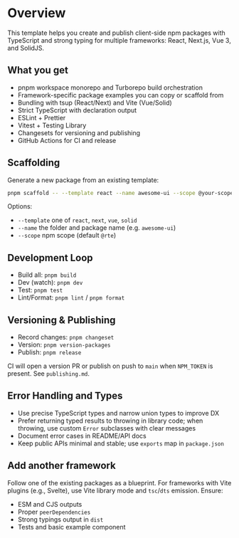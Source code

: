 # Overview

This template helps you create and publish client-side npm packages with TypeScript and strong typing for multiple frameworks: React, Next.js, Vue 3, and SolidJS.

## What you get

- pnpm workspace monorepo and Turborepo build orchestration
- Framework-specific package examples you can copy or scaffold from
- Bundling with tsup (React/Next) and Vite (Vue/Solid)
- Strict TypeScript with declaration output
- ESLint + Prettier
- Vitest + Testing Library
- Changesets for versioning and publishing
- GitHub Actions for CI and release

## Scaffolding

Generate a new package from an existing template:

```bash
pnpm scaffold -- --template react --name awesome-ui --scope @your-scope
```

Options:

- `--template` one of `react`, `next`, `vue`, `solid`
- `--name` the folder and package name (e.g. `awesome-ui`)
- `--scope` npm scope (default `@rte`)

## Development Loop

- Build all: `pnpm build`
- Dev (watch): `pnpm dev`
- Test: `pnpm test`
- Lint/Format: `pnpm lint` / `pnpm format`

## Versioning & Publishing

- Record changes: `pnpm changeset`
- Version: `pnpm version-packages`
- Publish: `pnpm release`

CI will open a version PR or publish on push to `main` when `NPM_TOKEN` is present. See `publishing.md`.

## Error Handling and Types

- Use precise TypeScript types and narrow union types to improve DX
- Prefer returning typed results to throwing in library code; when throwing, use custom `Error` subclasses with clear messages
- Document error cases in README/API docs
- Keep public APIs minimal and stable; use `exports` map in `package.json`

## Add another framework

Follow one of the existing packages as a blueprint. For frameworks with Vite plugins (e.g., Svelte), use Vite library mode and `tsc`/`dts` emission. Ensure:

- ESM and CJS outputs
- Proper `peerDependencies`
- Strong typings output in `dist`
- Tests and basic example component
